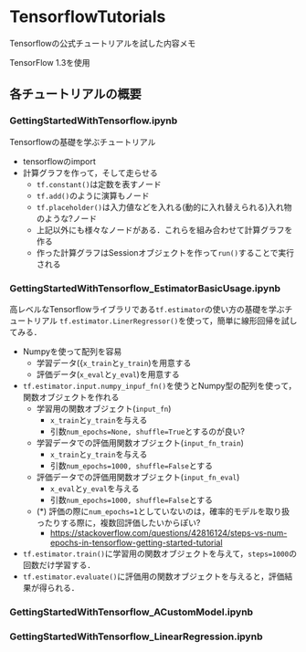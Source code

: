 # TensorflowTutorials

Tensorflowの公式チュートリアルを試した内容メモ

TensorFlow 1.3を使用

## 各チュートリアルの概要

### GettingStartedWithTensorflow.ipynb

Tensorflowの基礎を学ぶチュートリアル

- tensorflowのimport
- 計算グラフを作って，そして走らせる
    - `tf.constant()`は定数を表すノード
    - `tf.add()`のように演算もノード
    - `tf.placeholder()`は入力値などを入れる(動的に入れ替えられる)入れ物のような?ノード
    - 上記以外にも様々なノードがある．これらを組み合わせて計算グラフを作る
    - 作った計算グラフはSessionオブジェクトを作って`run()`することで実行される

### GettingStartedWithTensorflow_EstimatorBasicUsage.ipynb

高レベルなTensorflowライブラリである`tf.estimator`の使い方の基礎を学ぶチュートリアル
`tf.estimator.LinerRegressor()`を使って，簡単に線形回帰を試してみる．

- Numpyを使って配列を容易
    - 学習データ({`x_train`と`y_train`)を用意する
    - 評価データ(`x_eval`と`y_eval`)を用意する
- `tf.estimator.input.numpy_inpuf_fn()`を使うとNumpy型の配列を使って，関数オブジェクトを作れる
    - 学習用の関数オブジェクト(`input_fn`)
        - `x_train`と`y_train`を与える
        - 引数`num_epochs=None, shuffle=True`とするのが良い?
    - 学習データでの評価用関数オブジェクト(`input_fn_train`)
        - `x_train`と`y_train`を与える
        - 引数`num_epochs=1000, shuffle=False`とする
    - 評価データでの評価用関数オブジェクト(`input_fn_eval`)
        - `x_eval`と`y_eval`を与える
        - 引数`num_epochs=1000, shuffle=False`とする
    - (*) 評価の際に`num_epochs=1`としていないのは，確率的モデルを取り扱ったりする際に，複数回評価したいからぽい?
        - https://stackoverflow.com/questions/42816124/steps-vs-num-epochs-in-tensorflow-getting-started-tutorial
- `tf.estimator.train()`に学習用の関数オブジェクトを与えて，`steps=1000`の回数だけ学習する．
- `tf.estimator.evaluate()`に評価用の関数オブジェクトを与えると，評価結果が得られる．

### GettingStartedWithTensorflow_ACustomModel.ipynb


### GettingStartedWithTensorflow_LinearRegression.ipynb

